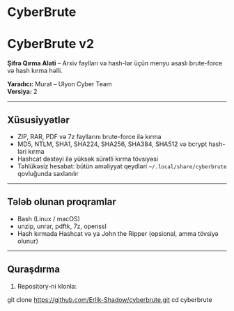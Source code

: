 # CyberBrute

# CyberBrute v2

**Şifrə Qırma Aləti** – Arxiv faylları və hash-lər üçün menyu əsaslı brute-force və hash kırma həlli.  

**Yaradıcı:** Murat – Ulyon Cyber Team  
**Versiya:** 2 

---

## Xüsusiyyətlər

- ZIP, RAR, PDF və 7z fayllarını brute-force ilə kırma  
- MD5, NTLM, SHA1, SHA224, SHA256, SHA384, SHA512 və bcrypt hash-ləri kırma  
- Hashcat dəstəyi ilə yüksək sürətli kırma tövsiyəsi   
- Təhlükəsiz hesabat: bütün əməliyyat qeydləri `~/.local/share/cyberbrute` qovluğunda saxlanılır   

---

## Tələb olunan proqramlar

- Bash (Linux / macOS)  
- unzip, unrar, pdftk, 7z, openssl  
- Hash kırmada Hashcat və ya John the Ripper (opsional, amma tövsiyə olunur)  

---

## Quraşdırma

1. Repository-ni klonla:

git clone https://github.com/Erlik-Shadow/cyberbrute.git
cd cyberbrute


